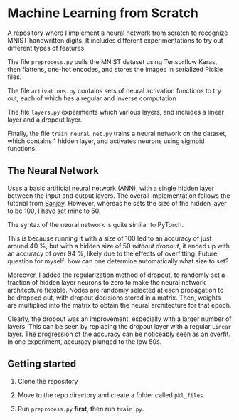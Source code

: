 # Machine Learning from Scratch

A repository where I implement a neural network from scratch to recognize MNIST handwritten digits. It includes different experimentations to try out different types of features. 

The file `preprocess.py` pulls the MNIST dataset using Tensorflow Keras, then flattens, one-hot encodes, and stores the images in serialized Pickle files. 

The file `activations.py` contains sets of neural activation functions to try out, each of which has a regular and inverse computation

The file `layers.py` experiments which various layers, and includes a linear layer and a dropout layer. 

Finally, the file `train_neural_net.py` trains a neural network on the dataset, which contains 1 hidden layer, and activates neurons using sigmoid functions.

## The Neural Network

Uses a basic artificial neural network (ANN), with a single hidden layer between the input and output layers. The overall implementation follows the tutorial from [Sanjay](https://www.youtube.com/watch?v=aRqEBIC-Xcw). 
However, whereas he sets the size of the hidden layer to be 100, I have set mine to 50.

The syntax of the neural network is quite similar to PyTorch. 

This is because running it with a size of 100 led to an accuracy of just around 40 %, but with a hidden size of 50 *without dropout*, it ended up with an accuracy of over 94 %, likely due to the effects of overfitting. Future question for myself: how can one determine automatically what size to set? 

Moreover, I added the regularization method of [dropout](https://jmlr.org/papers/volume15/srivastava14a/srivastava14a.pdf), to randomly set a fraction of hidden layer neurons to zero to make the neural network architecture flexible. Nodes are randomly selected at each propagation to be dropped out, with dropout decisions stored in a matrix. Then, weights are multiplied into the matrix to obtain the neural architecture for that epoch. 

Clearly, the dropout was an improvement, especially with a larger number of layers. This can be seen by replacing the dropout layer with a regular `Linear` layer. The progression of the accuracy can be noticeably seen as an overfit. In one experiment, accuracy plunged to the low 50s. 

## Getting started

1. Clone the repository

2. Move to the repo directory and create a folder called `pkl_files`.

3. Run `preprocess.py` **first**, then run `train.py`.
